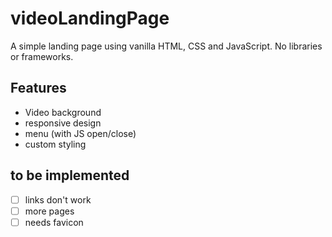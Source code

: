 # videoLandingPage

A simple landing page using vanilla HTML, CSS and JavaScript. No libraries or frameworks.

## Features

- Video background
- responsive design
- menu (with JS open/close)
- custom styling


## to be implemented

- [ ] links don't work
- [ ] more pages
- [ ] needs favicon
